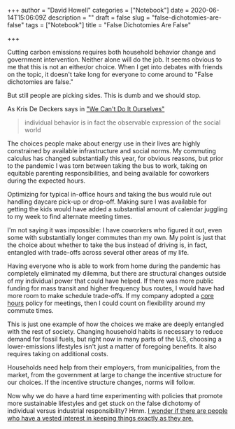+++
author = "David Howell"
categories = ["Notebook"]
date = 2020-06-14T15:06:09Z
description = ""
draft = false
slug = "false-dichotomies-are-false"
tags = ["Notebook"]
title = "False Dichotomies Are False"

+++


Cutting carbon emissions requires both household behavior change and government intervention. Neither alone will do the job. It seems obvious to me that this is not an either/or choice. When I get into debates with friends on the topic, it doesn't take long for everyone to come around to "False dichotomies are false."

But still people are picking sides. This is dumb and we should stop.

As Kris De Deckers says in ["We Can't Do It Ourselves"](https://www.lowtechmagazine.com/2018/07/we-cant-do-it-ourselves.html)

> individual behavior is in fact the observable expression of the social world

The choices people make about energy use in their lives are highly constrained by available infrastructure and social norms. My commuting calculus has changed substantially this year, for obvious reasons, but prior to the pandemic I was torn between taking the bus to work, taking on equitable parenting responsibilities, and being available for coworkers during the expected hours.

Optimizing for typical in-office hours and taking the bus would rule out handling daycare pick-up or drop-off. Making sure I was available for getting the kids would have added a substantial amount of calendar juggling to my week to find alternate meeting times.

I'm not saying it was impossible: I have coworkers who figured it out, even some with substantially longer commutes than my own. My point is just that the choice about whether to take the bus instead of driving is, in fact, entangled with trade-offs across several other areas of my life.

Having everyone who is able to work from home during the pandemic has completely eliminated my dilemma, but there are structural changes outside of my individual power that could have helped. If there was more public funding for mass transit and higher frequency bus routes, I would have had more room to make schedule trade-offs. If my company adopted a [core hours](https://www.fastcompany.com/3049827/the-secret-to-making-your-team-more-innovative-and-productive) policy for meetings, then I could count on flexibility around my commute times.

This is just one example of how the choices we make are deeply entangled with the rest of society. Changing household habits is necessary to reduce demand for fossil fuels, but right now in many parts of the U.S, choosing a lower-emissions lifestyles isn't just a matter of foregoing benefits. It also requires taking on additional costs.

Households need help from their employers, from municipalities, from the market, from the government at large to change the incentive structure for our choices. If the incentive structure changes, norms will follow.

Now why we do have a hard time experimenting with policies that promote more sustainable lifestyles and get stuck on the false dichotomy of individual versus industrial responsibility? Hmm. [I wonder if there are people who have a vested interest in keeping things exactly as they are.](https://heated.world/p/the-biggest-story-of-the-decade-was)

